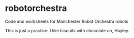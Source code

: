 # robotorchestra
Code and worksheets for Manchester Robot Orchestra robots

This is just a practice. I like biscuits with chocolate on, Hayley.
